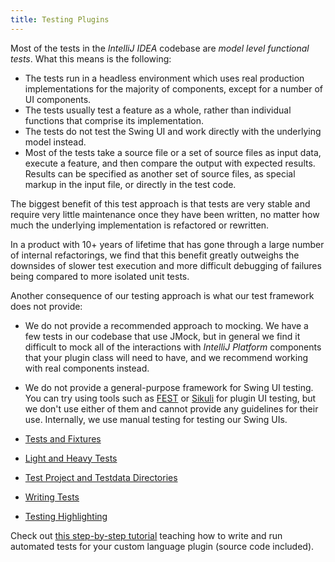 ```yaml
---
title: Testing Plugins
---
```


Most of the tests in the *IntelliJ IDEA* codebase are *model level functional tests*. What this means is the following:

* The tests run in a headless environment which uses real production implementations for the majority of components, except for a number of UI components.
* The tests usually test a feature as a whole, rather than individual functions that comprise its implementation.
* The tests do not test the Swing UI and work directly with the underlying model instead.
* Most of the tests take a source file or a set of source files as input data, execute a feature, and then compare the output with expected results. Results can be specified as another set of source files, as special markup in the input file, or directly in the test code.

The biggest benefit of this test approach is that tests are very stable and require very little maintenance once they have been written, no matter how much the underlying implementation is refactored or rewritten.

In a product with 10+ years of lifetime that has gone through a large number of internal refactorings, we find that this benefit greatly outweighs the downsides of slower test execution and more difficult debugging of failures being compared to more isolated unit tests.

Another consequence of our testing approach is what our test framework does not provide:

* We do not provide a recommended approach to mocking. We have a few tests in our codebase that use JMock, but in general we find it difficult to mock all of the interactions with *IntelliJ Platform* components that your plugin class will need to have, and we recommend working with real components instead.
* We do not provide a general-purpose framework for Swing UI testing. You can try using tools such as [FEST](https://code.google.com/p/fest/) or [Sikuli](http://www.sikuli.org/) for plugin UI testing, but we don't use either of them and cannot provide any guidelines for their use. Internally, we use manual testing for testing our Swing UIs.

* [Tests and Fixtures](/basics/testing_plugins/tests_and_fixtures.md)
* [Light and Heavy Tests](/basics/testing_plugins/light_and_heavy_tests.md)
* [Test Project and Testdata Directories](/basics/testing_plugins/test_project_and_testdata_directories.md)
* [Writing Tests](/basics/testing_plugins/writing_tests.md)
* [Testing Highlighting](/basics/testing_plugins/testing_highlighting.md)

Check out [this step-by-step tutorial](/tutorials/writing_tests_for_plugins.md) teaching how to write and run automated tests for your custom language plugin (source code included).
